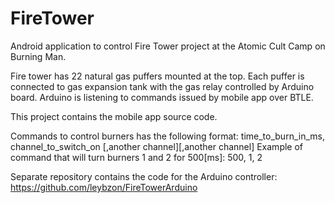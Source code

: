 # FireTower

Android application to control Fire Tower project at the Atomic Cult Camp on Burning Man.

Fire tower has 22 natural gas puffers mounted at the top. Each puffer is connected to gas expansion tank with the gas relay controlled by Arduino board. Arduino is listening to commands issued by mobile app over BTLE. 

This project contains the mobile app source code.

Commands to control burners has the  following format:
time_to_burn_in_ms, channel_to_switch_on [,another channel][,another channel]
Example of command that will turn burners 1 and 2 for 500[ms]: 500, 1, 2 

Separate repository contains the code for the Arduino controller:
https://github.com/leybzon/FireTowerArduino
